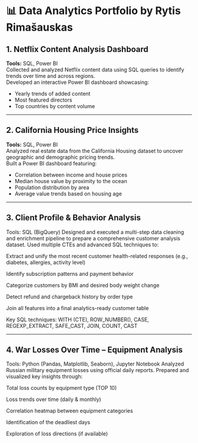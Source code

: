 # 📊 Data Analytics Portfolio by Rytis Rimašauskas

## 1. Netflix Content Analysis Dashboard
**Tools:** SQL, Power BI  
Collected and analyzed Netflix content data using SQL queries to identify trends over time and across regions.  
Developed an interactive Power BI dashboard showcasing:
- Yearly trends of added content  
- Most featured directors  
- Top countries by content volume  




---

## 2. California Housing Price Insights
**Tools:** SQL, Power BI  
Analyzed real estate data from the California Housing dataset to uncover geographic and demographic pricing trends.  
Built a Power BI dashboard featuring:
- Correlation between income and house prices  
- Median house value by proximity to the ocean  
- Population distribution by area  
- Average value trends based on housing age  




---

## 3. Client Profile & Behavior Analysis 
Tools: SQL (BigQuery)
Designed and executed a multi-step data cleaning and enrichment pipeline to prepare a comprehensive customer analysis dataset.
Used multiple CTEs and advanced SQL techniques to:

Extract and unify the most recent customer health-related responses (e.g., diabetes, allergies, activity level)

Identify subscription patterns and payment behavior

Categorize customers by BMI and desired body weight change

Detect refund and chargeback history by order type

Join all features into a final analytics-ready customer table

 Key SQL techniques: WITH (CTE), ROW_NUMBER(), CASE, REGEXP_EXTRACT, SAFE_CAST, JOIN, COUNT, CAST


---


## 4. War Losses Over Time – Equipment Analysis
Tools: Python (Pandas, Matplotlib, Seaborn), Jupyter Notebook
Analyzed Russian military equipment losses using official daily reports.
Prepared and visualized key insights through:

Total loss counts by equipment type (TOP 10)

Loss trends over time (daily & monthly)

Correlation heatmap between equipment categories

Identification of the deadliest days

Exploration of loss directions (if available)
 
